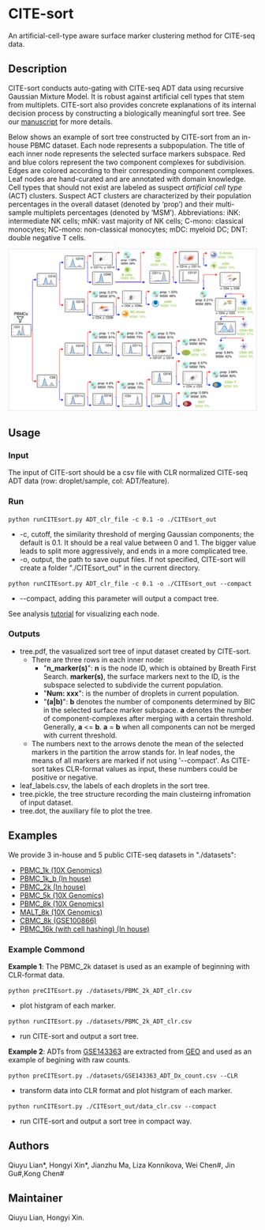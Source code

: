 # CITE-sort

An artificial-cell-type aware surface marker clustering method for CITE-seq data. 

## Description

CITE-sort conducts auto-gating with CITE-seq ADT data using recursive Gaussian Mixture Model. It is robust against artificial cell types that stem from multiplets. CITE-sort also provides concrete explanations of its internal decision process by constructing a biologically meaningful sort tree.  See our [manuscript](https://www.biorxiv.org/content/10.1101/2020.01.31.928010v2) for more details. 

Below shows an example of sort tree constructed by CITE-sort from an in-house PBMC dataset. Each node represents a subpopulation. The title of each inner node represents the selected surface markers subspace. Red and blue colors represent the two component complexes for subdivision. Edges are colored according to their corresponding component complexes. Leaf nodes are hand-curated and are annotated with domain knowledge. Cell types that should not exist are labeled as suspect _artificial cell type_ (ACT) clusters. Suspect ACT clusters are characterized by their population percentages in the overall dataset (denoted by ‘prop’) and their multi-sample multiplets percentages (denoted by ‘MSM’). Abbreviations: iNK: intermediate NK cells; mNK: vast majority of NK cells; C-mono: classical monocytes; NC-mono: non-classical monocytes; mDC: myeloid DC; DNT: double negative T cells.

<img src="readme_figs/taxonomy.png" alt="taxonomy" style="zoom:67%;" />

## Usage

### Input

The input of CITE-sort should be a csv file with CLR normalized CITE-seq ADT data (row: droplet/sample, col: ADT/feature). 

### Run

`python runCITEsort.py ADT_clr_file -c 0.1 -o ./CITEsort_out`

- -c, cutoff, the similarity threshold of merging Gaussian components; the default is 0.1. It should be a real value between 0 and 1. The bigger value leads to split more aggressively, and ends in a more complicated tree.
- -o, output, the path to save ouput files. If not specified, CITE-sort will create a folder "./CITEsort_out" in the current directory.

`python runCITEsort.py ADT_clr_file -c 0.1 -o ./CITEsort_out --compact`

- --compact, adding this parameter will output a compact tree. 

See analysis [tutorial](https://github.com/QiuyuLian/CITE-sort/blob/master/AnalysisTutorial.ipynb) for visualizing each node.  

### Outputs

- tree.pdf, the vasualized sort tree of input dataset created by CITE-sort.
  - There are three rows in each inner node:
    - "**n_marker(s)**": **n** is the node ID, which is obtained by Breath First Search. **marker(s)**, the surface markers next to the ID, is the subspace selected to subdivide the current population.
    - "**Num: xxx**": is the number of droplets in current population.
    - "**(a|b)**": **b** denotes the number of components determined by BIC in the selected surface marker subspace. **a** denotes the number of component-complexes after merging with a certain threshold. Generally, **a** <= **b**. **a** = **b** when all components can not be merged with current threshold.
  - The numbers next to the arrows denote the mean of the selected markers in the partition the arrow stands for. In leaf nodes, the means of all markers are marked if not using '--compact'. As CITE-sort takes CLR-format values as input, these numbers could be positive or negative. 
- leaf_labels.csv, the labels of each droplets in the sort tree.
- tree.pickle, the tree structure recording the main clusteirng infromation of input dataset.
- tree.dot, the auxiliary file to plot the tree.

## Examples

We provide 3 in-house and 5 public CITE-seq datasets in "./datasets":

- [PBMC_1k (10X Genomics)](https://support.10xgenomics.com/single-cell-gene-expression/datasets/3.0.0/pbmc_1k_protein_v3)
- [PBMC_1k_b (In house)](https://github.com/QiuyuLian/CITE-sort/tree/master/datasets)
- [PBMC_2k (In house)](https://github.com/QiuyuLian/CITE-sort/tree/master/datasets)
- [PBMC_5k (10X Genomics)](https://support.10xgenomics.com/single-cell-gene-expression/datasets/3.0.2/5k_pbmc_protein_v3)
- [PBMC_8k (10X Genomics)](https://support.10xgenomics.com/single-cell-gene-expression/datasets/3.0.0/pbmc_10k_protein_v3) 
- [MALT_8k (10X Genomics)](https://support.10xgenomics.com/single-cell-gene-expression/datasets/3.0.0/malt_10k_protein_v3)
- [CBMC_8k (GSE100866)](https://www.ncbi.nlm.nih.gov/geo/query/acc.cgi?acc=GSE100866)
- [PBMC_16k (with cell hashing) (In house)](https://github.com/QiuyuLian/CITE-sort/tree/master/datasets)

### Example Commond

**Example 1**: The PBMC_2k dataset is used as an example of beginning with CLR-format data.

`python preCITEsort.py ./datasets/PBMC_2k_ADT_clr.csv `

- plot histgram of each marker.

`python runCITEsort.py ./datasets/PBMC_2k_ADT_clr.csv `

- run CITE-sort and output a sort tree.

**Example 2**: ADTs from [GSE143363](https://github.com/QiuyuLian/CITE-sort/blob/master/datasets) are extracted from [GEO](https://www.ncbi.nlm.nih.gov/geo/query/acc.cgi?acc=GSE143363) and used as an example of begining with  raw counts.

`python preCITEsort.py ./datasets/GSE143363_ADT_Dx_count.csv --CLR `

- transform data into CLR format and plot histgram of each marker.

`python runCITEsort.py ./CITEsort_out/data_clr.csv --compact`

- run CITE-sort and output a sort tree in compact way.

## Authors

Qiuyu Lian\*, Hongyi Xin\*, Jianzhu Ma, Liza Konnikova, Wei Chen\#, Jin Gu\#,Kong Chen\#

## Maintainer

Qiuyu Lian, Hongyi Xin.



